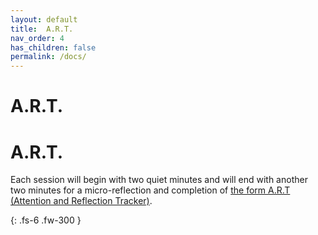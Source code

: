 ```yaml
---
layout: default
title:  A.R.T. 
nav_order: 4
has_children: false
permalink: /docs/
---
```


# A.R.T. 

# A.R.T. 

Each session will begin with two quiet minutes and will end with another two minutes for a micro-reflection and completion of [the form A.R.T (Attention and Reflection Tracker)](https://forms.gle/KFt9tPGbD36RL3mF9). 

{: .fs-6 .fw-300 }





